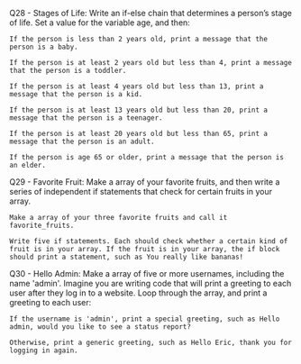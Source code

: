 Q28 - Stages of Life: Write an if-else chain that determines a person’s stage of life. Set a value for the variable age, and then:

    If the person is less than 2 years old, print a message that the person is a baby.

    If the person is at least 2 years old but less than 4, print a message that the person is a toddler.

    If the person is at least 4 years old but less than 13, print a message that the person is a kid.

    If the person is at least 13 years old but less than 20, print a message that the person is a teenager.

    If the person is at least 20 years old but less than 65, print a message that the person is an adult.

    If the person is age 65 or older, print a message that the person is an elder.

Q29 - Favorite Fruit: Make a array of your favorite fruits, and then write a series of independent if statements that check for certain fruits in your array.

    Make a array of your three favorite fruits and call it favorite_fruits.

    Write five if statements. Each should check whether a certain kind of fruit is in your array. If the fruit is in your array, the if block should print a statement, such as You really like bananas!

Q30 - Hello Admin: Make a array of five or more usernames, including the name 'admin'. Imagine you are writing code that will print a greeting to each user after they log in to a website. Loop through the array, and print a greeting to each user:

    If the username is 'admin', print a special greeting, such as Hello admin, would you like to see a status report?

    Otherwise, print a generic greeting, such as Hello Eric, thank you for logging in again.

